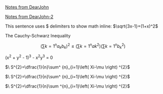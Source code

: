 
<a href="https://dearjohnsonny.github.io/Notes-from-DearJohn/">Notes from DearJohn</a>

<a href="https://dearjohnsonny.github.io/Notes-from-DearJohn-2/">Notes from DearJohn-2</a>

This sentence uses $ delimiters to show math inline: $\sqrt{3x-1}+(1+x)^2$

The Cauchy-Schwarz Inequality

$$\left( \sum{k=1}^n a_k b_k \right)^2 \leq \left( \sum{k=1}^n ak^2 \right) \left( \sum{k=1}^n b_k^2 \right)$$

(x<sup>2</sup> + y<sup>2</sup> - 1)<sup>3</sup> - x<sup>2</sup>y<sup>3</sup> = 0

$\ S^{2}=\dfrac{1}{n}\sum^ {n}_{i=1}\left( Xi-\mu \right) ^{2}$

$\ S^{2}=\dfrac{1}{n}\sum^ {n}_{i=1}\left( Xi-\mu \right) ^{2}$

$\ S^{2}=\dfrac{1}{n}\sum ^{n}_{i=1}\left( Xi-\mu \right) ^{2}$
